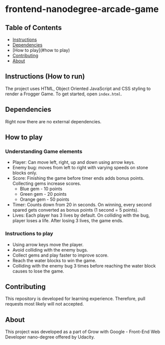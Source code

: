# frontend-nanodegree-arcade-game

## Table of Contents

* [Instructions](#instructions)
* [Dependencies](#dependencies)
* [How to play](#how to play)
* [Contributing](#contributing)
* [About](#about)

## Instructions (How to run)

The project uses HTML, Object Oriented JavaScript and CSS styling to render a Frogger Game.
To get started, open `index.html`.

## Dependencies

Right now there are no external dependencies.

## How to play

### Understanding Game elements
* Player:  Can move left, right, up and down using arrow keys.
* Enemy bug: moves from left to right with varying speeds on stone blocks only.
* Score: Finishing the game before timer ends adds bonus points.
Collecting gems increase scores.
  * Blue gem - 10 points
  * Green gem - 20 points
  * Orange gem - 50 points
* Timer: Counts down from 20 in seconds.  On winning, every second spared gets converted
as bonus points (1 second = 5 points).
* Lives:  Each player has 3 lives by default.  On colliding with the bug, player loses a life.
After losing 3 lives, the game ends.

### Instructions to play
* Using arrow keys move the player.
* Avoid colliding with the enemy bugs.
* Collect gems and play faster to improve score.
* Reach the water blocks to win the game.  
* Colliding with the enemy bug 3 times before reaching the water block causes to lose the game.

## Contributing

This repository is developed for learning experience. Therefore, pull requests most likely will not accepted.

## About

This project was developed as a part of Grow with Google - Front-End Web Developer nano-degree offered by Udacity.
